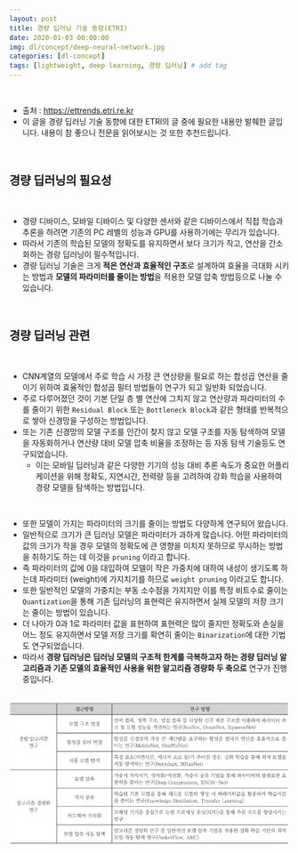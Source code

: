```yaml
---
layout: post
title: 경량 딥러닝 기술 동향(ETRI)
date: 2020-01-03 00:00:00
img: dl/concept/deep-neural-network.jpg
categories: [dl-concept]
tags: [lightweight, deep learning, 경량 딥러닝] # add tag
---
```


<br>

- 출처 : https://ettrends.etri.re.kr
- 이 글을 경량 딥러닝 기술 동향에 대한 ETRI의 글 중에 필요한 내용만 발췌한 글입니다. 내용이 참 좋으니 전문을 읽어보시는 것 또한 추천드립니다.

<br>

## **경량 딥러닝의 필요성**

<br>

- 경량 디바이스, 모바일 디바이스 및 다양한 센서와 같은 디바이스에서 직접 학습과 추론을 하려면 기존의 PC 레벨의 성능과 GPU를 사용하기에는 무리가 있습니다.
- 따라서 기존의 학습된 모델의 정확도를 유지하면서 보다 크기가 작고, 연산을 간소화하는 경량 딥러닝이 필수적입니다.
- 경량 딥러닝 기술은 크게 **적은 연산과 효율적인 구조**로 설계하여 효율을 극대화 시키는 방법과 **모델의 파라미터를 줄이는 방법**을 적용한 모델 압축 방법등으로 나눌 수 있습니다.

<br>

## **경량 딥러닝 관련**

<br>

- CNN계열의 모델에서 주로 학습 시 가장 큰 연상량을 필요로 하는 합성곱 연산을 줄이기 위하여 효율적인 합성곱 필터 방법들이 연구가 되고 일반화 되었습니다.
- 주로 다루어졌던 것이 기본 단일 층 별 연산에 그치지 않고 연산량과 파라미터의 수를 줄이기 위한 `Residual Block` 또는 `Bottleneck Block`과 같은 형태를 반복적으로 쌓아 신경망을 구성하는 방법입니다.
- 또는 기존 신경망의 모델 구조를 인간이 찾지 않고 모델 구조를 자동 탐색하여 모델을 자동화하거나 연산량 대비 모델 압축 비율을 조정하는 등 자동 탐색 기술등도 연구되었습니다.
  - 이는 모바일 딥러닝과 같은 다양한 기기의 성능 대비 추론 속도가 중요한 어플리케이션을 위해 정확도, 지연시간, 전력량 등을 고려하여 강화 학습을 사용하여 경량 모델을 탐색하는 방법입니다.

<br>

- 또한 모델이 가지는 파라미터의 크기를 줄이는 방법도 다양하게 연구되어 왔습니다.
- 일반적으로 크기가 큰 딥러닝 모델은 파라미터가 과하게 많습니다. 어떤 파라미터의 값의 크기가 작을 경우 모델의 정확도에 큰 영향을 미치지 못하므로 무시하는 방법을 취하기도 하는 데 이것을 `pruning` 이라고 합니다.
- 즉 파라미터의 값에 0을 대입하여 모델이 작은 가중치에 대하여 내성이 생기도록 하는데 파라미터 (weight)에 가지치기를 하므로 `weight pruning` 이라고도 합니다.
- 또한 일반적인 모델의 가중치는 부동 소수점을 가지지만 이를 특정 비트수로 줄이는 `Quantization`을 통해 기존 딥러닝의 표현력은 유지하면서 실제 모델의 저장 크기는 줄이는 방법이 있습니다.
- 더 나아가 0과 1로 파라미터 값을 표현하여 표현력은 많이 줄지만 정확도와 손실을 어느 정도 유지하면서 모델 저장 크기를 확연히 줄이는 `Binarization`에 대한 기법도 연구되었습니다.
- 따라서 **경량 딥러닝은 딥러닝 모델의 구조적 한계를 극복하고자 하는 경량 딥러닝 알고리즘과 기존 모델의 효율적인 사용을 위한 알고리즘 경량화 두 축으로** 연구가 진행중입니다.

<br>
<center><img src="../assets/img/dl/concept/light_weight_dl/0.png" alt="Drawing" style="width: 800px;"/></center>
<br>
